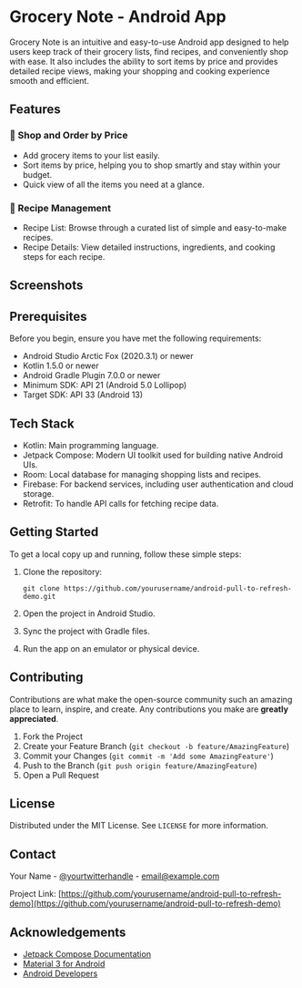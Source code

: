 # Grocery Note - Android App

Grocery Note is an intuitive and easy-to-use Android app designed to help users keep track of their grocery lists, find recipes, and conveniently shop with ease. It also includes the ability to sort items by price and provides detailed recipe views, making your shopping and cooking experience smooth and efficient.

## Features

### 🛒 Shop and Order by Price
- Add grocery items to your list easily.
- Sort items by price, helping you to shop smartly and stay within your budget.
- Quick view of all the items you need at a glance.
  
### 🍳 Recipe Management
- Recipe List: Browse through a curated list of simple and easy-to-make recipes.
- Recipe Details: View detailed instructions, ingredients, and cooking steps for each recipe.

## Screenshots

## Prerequisites

Before you begin, ensure you have met the following requirements:

- Android Studio Arctic Fox (2020.3.1) or newer
- Kotlin 1.5.0 or newer
- Android Gradle Plugin 7.0.0 or newer
- Minimum SDK: API 21 (Android 5.0 Lollipop)
- Target SDK: API 33 (Android 13)

## Tech Stack

- Kotlin: Main programming language.
- Jetpack Compose: Modern UI toolkit used for building native Android UIs.
- Room: Local database for managing shopping lists and recipes.
- Firebase: For backend services, including user authentication and cloud storage.
- Retrofit: To handle API calls for fetching recipe data.

## Getting Started

To get a local copy up and running, follow these simple steps:

1. Clone the repository:
   ```
   git clone https://github.com/yourusername/android-pull-to-refresh-demo.git
   ```

2. Open the project in Android Studio.

3. Sync the project with Gradle files.

4. Run the app on an emulator or physical device.

## Contributing

Contributions are what make the open-source community such an amazing place to learn, inspire, and create. Any contributions you make are **greatly appreciated**.

1. Fork the Project
2. Create your Feature Branch (`git checkout -b feature/AmazingFeature`)
3. Commit your Changes (`git commit -m 'Add some AmazingFeature'`)
4. Push to the Branch (`git push origin feature/AmazingFeature`)
5. Open a Pull Request

## License

Distributed under the MIT License. See `LICENSE` for more information.

## Contact

Your Name - [@yourtwitterhandle](https://twitter.com/yourtwitterhandle) - email@example.com

Project Link: [https://github.com/yourusername/android-pull-to-refresh-demo](https://github.com/yourusername/android-pull-to-refresh-demo)

## Acknowledgements

- [Jetpack Compose Documentation](https://developer.android.com/jetpack/compose)
- [Material 3 for Android](https://m3.material.io/develop/android/jetpack-compose)
- [Android Developers](https://developer.android.com/)
